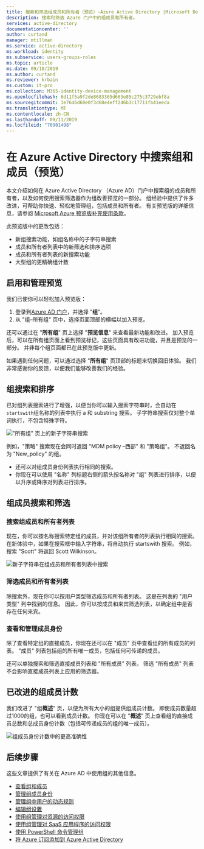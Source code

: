 ```yaml
---
title: 搜索和筛选组成员和所有者（预览）-Azure Active Directory |Microsoft Docs
description: 搜索和筛选 Azure 门户中的组成员和所有者。
services: active-directory
documentationcenter: ''
author: curtand
manager: mtillman
ms.service: active-directory
ms.workload: identity
ms.subservice: users-groups-roles
ms.topic: article
ms.date: 09/10/2019
ms.author: curtand
ms.reviewer: krbain
ms.custom: it-pro
ms.collection: M365-identity-device-management
ms.openlocfilehash: 6d11f5a9f2de8683365d663e85c275c3729ebf8a
ms.sourcegitcommit: 3e7646d60e0f3d68e4eff246b3c17711fb41eeda
ms.translationtype: MT
ms.contentlocale: zh-CN
ms.lasthandoff: 09/11/2019
ms.locfileid: "70901498"
---
```

# <a name="search-groups--and-members-preview-in-azure-active-directory"></a>在 Azure Active Directory 中搜索组和成员（预览）

本文介绍如何在 Azure Active Directory （Azure AD）门户中搜索组的成员和所有者，以及如何使用搜索筛选器作为组改善预览的一部分。 组经验中提供了许多改进，可帮助你快速、轻松地管理组，包括成员和所有者。 有关预览版的详细信息，请参阅 [Microsoft Azure 预览版补充使用条款](https://azure.microsoft.com/support/legal/preview-supplemental-terms/)。

此预览版中的更改包括：

- 新组搜索功能，如组名称中的子字符串搜索
- 成员和所有者列表中的新筛选和排序选项
- 成员和所有者列表的新搜索功能
- 大型组的更精确组计数

## <a name="enabling-and-managing-the-preview"></a>启用和管理预览

我们已使你可以轻松加入预览版：

  1. 登录到[Azure AD 门户](https://portal.azure.com)，并选择 "**组**"。
  2. 从 "组–所有组" 页中，选择页面顶部的横幅以加入预览。

还可以通过在 "**所有组**" 页上选择 "**预览信息**" 来查看最新功能和改进。 加入预览后，可以在所有组页面上看到预览标记，这些页面具有改进功能，并且是预览的一部分。 并非每个组页面都已在此预览版中更新。

如果遇到任何问题，可以通过选择 "**所有组**" 页顶部的标题来切换回旧体验。 我们非常感谢你的反馈，以便我们能够改善我们的经验。

## <a name="group-search-and-sorting"></a>组搜索和排序

已对组列表搜索进行了增强，以便当你可以输入搜索字符串时，会自动在`startswith`组名称的列表中执行 a 和 substring 搜索。 子字符串搜索仅对整个单词执行，不包含特殊字符。

!["所有组" 页上的新子字符串搜索](./media/groups-members-owners-search/groups-search-preview.png)

例如，"策略" 搜索现在会同时返回 "MDM policy –西部" 和 "策略组"。 不返回名为 "New_policy" 的组。

- 还可以对组成员身份列表执行相同的搜索。
- 你现在可以使用 "名称" 列标题右侧的箭头按名称对 "组" 列表进行排序，以便以升序或降序对列表进行排序。

## <a name="group-member-search-and-filtering"></a>组成员搜索和筛选

### <a name="search-group-member-and-owner-lists"></a>搜索组成员和所有者列表

现在，你可以按名称搜索特定组的成员，并对该组所有者的列表执行相同的搜索。 在新体验中，如果在搜索框中输入字符串，将自动执行 startswith 搜索。 例如，搜索 "Scott" 将返回 Scott Wilkinson。

![新子字符串在组成员和所有者列表中搜索](./media/groups-members-owners-search/members-list.png)

### <a name="filter-member-and-owners-list"></a>筛选成员和所有者列表

除搜索外，现在你可以按用户类型筛选成员和所有者列表。 这是在列表的 "用户类型" 列中找到的信息。 因此，你可以按成员和来宾筛选列表，以确定组中是否存在任何来宾。

### <a name="view-and-manage-membership"></a>查看和管理成员身份

除了查看特定组的直接成员，你现在还可以在 "成员" 页中查看组的所有成员的列表。 "成员" 列表包括组的所有唯一成员，包括任何可传递的成员。

还可以单独搜索和筛选直接成员列表和 "所有成员" 列表。 筛选 "所有成员" 列表不会影响直接成员列表上应用的筛选器。

## <a name="improved-group-member-counts"></a>已改进的组成员计数

我们改进了 "组**概述**" 页，以便为所有大小的组提供组成员计数。 即使成员数量超过1000的组，也可以看到成员计数。 你现在可以在 "**概述**" 页上查看组的直接成员总数和总成员身份计数（包括可传递成员的组的唯一成员）。

![组成员身份计数中的更高准确性](./media/groups-members-owners-search/member-numbers.png)

## <a name="next-steps"></a>后续步骤

这些文章提供了有关在 Azure AD 中使用组的其他信息。

- [查看组和成员](../fundamentals/active-directory-groups-view-azure-portal.md)
- [管理组成员身份](../fundamentals/active-directory-groups-membership-azure-portal.md)
- [管理组中用户的动态规则](groups-create-rule.md)
- [编辑组设置](../fundamentals/active-directory-groups-settings-azure-portal.md)
- [使用组管理对资源的访问权限](../fundamentals/active-directory-manage-groups.md)
- [使用组管理对 SaaS 应用程序的访问权限](groups-saasapps.md)
- [使用 PowerShell 命令管理组](groups-settings-v2-cmdlets.md)
- [将 Azure 订阅添加到 Azure Active Directory](../fundamentals/active-directory-how-subscriptions-associated-directory.md)
